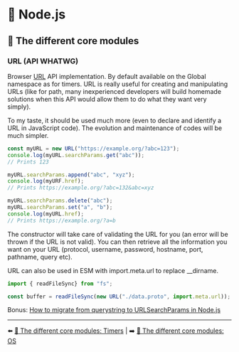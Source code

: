 # 🐢 Node.js

## 🌟 The different core modules

### URL (API WHATWG)

Browser [URL](https://nodejs.org/api/url.html) API implementation. By default available on the Global namespace as for timers. URL is really useful for creating and manipulating URLs (like for path, many inexperienced developers will build homemade solutions when this API would allow them to do what they want very simply).

To my taste, it should be used much more (even to declare and identify a URL in JavaScript code). The evolution and maintenance of codes will be much simpler.

```js
const myURL = new URL("https://example.org/?abc=123");
console.log(myURL.searchParams.get("abc"));
// Prints 123

myURL.searchParams.append("abc", "xyz");
console.log(myURF.href);
// Prints https://example.org/?abc=132&abc=xyz

myURL.searchParams.delete("abc");
myURL.searchParams.set("a", "b");
console.log(myURL.href);
// Prints https://example.org/?a=b
```

The constructor will take care of validating the URL for you (an error will be thrown if the URL is not valid). You can then retrieve all the information you want on your URL (protocol, username, password, hostname, port, pathname, query etc).

URL can also be used in ESM with import.meta.url to replace __dirname.

```js
import { readFileSync} from "fs";

const buffer = readFileSync(new URL("./data.proto", import.meta.url));
```

Bonus: [How to migrate from querystring to URLSearchParams in Node.js](https://www.linkedin.com/pulse/how-migrate-from-querystring-urlsearchparams-nodejs-vladim%25C3%25ADr-gorej/?trackingId=OEdtd%2BKZRxWNkgptsoWKlA%3D%3D)

---

⬅️ [🌟 The different core modules: Timers](./5-timers.md) |
➡️ [🌟 The different core modules: OS](./7-os.md)
